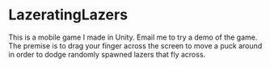 # LazeratingLazers

This is a mobile game I made in Unity. Email me to try a demo of the game.
The premise is to drag your finger across the screen to move a puck around in order to dodge randomly spawned lazers that fly across.
